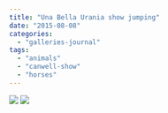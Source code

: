 ```yaml
---
title: "Una Bella Urania show jumping"
date: "2015-08-08"
categories: 
  - "galleries-journal"
tags: 
  - "animals"
  - "canwell-show"
  - "horses"
---
```


[![](images/Una-Bella-Urania-show-jumping.jpg)](images/Una-Bella-Urania-show-jumping.jpg)
[![](images/Una-Bella-Urania-show-jumping.jpg)](images/Una-Bella-Urania-show-jumping.jpg)
